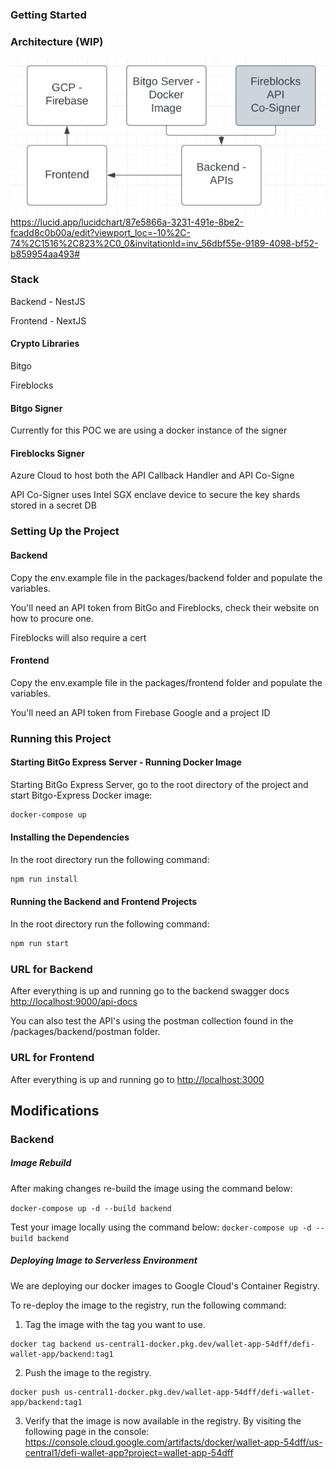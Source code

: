 ### Getting Started

### Architecture (WIP)

![img.png](img.png)
https://lucid.app/lucidchart/87e5866a-3231-491e-8be2-fcadd8c0b00a/edit?viewport_loc=-10%2C-74%2C1516%2C823%2C0_0&invitationId=inv_56dbf55e-9189-4098-bf52-b859954aa493#


### Stack
Backend - NestJS

Frontend - NextJS

#### Crypto Libraries
Bitgo

Fireblocks

#### Bitgo Signer
Currently for this POC we are using a docker instance of the signer

#### Fireblocks Signer
Azure Cloud to host both the API Callback Handler and API Co-Signe

API Co-Signer uses Intel SGX enclave device to secure the key shards stored in a secret DB

### Setting Up the Project
#### Backend
Copy the env.example file in the packages/backend folder and populate the variables.

You'll need an API token from BitGo and Fireblocks, check their website on how to procure one.

Fireblocks will also require a cert

#### Frontend
Copy the env.example file in the packages/frontend folder and populate the variables.

You'll need an API token from Firebase Google and a project ID

### Running this Project
#### Starting BitGo Express Server - Running Docker Image
Starting BitGo Express Server, go to the root directory of the project and start Bitgo-Express Docker image:
```bash
docker-compose up
```

#### Installing the Dependencies
In the root directory run the following command:
```bash
npm run install
```

#### Running the Backend and Frontend Projects
In the root directory run the following command:
```bash
npm run start
```
### URL for Backend
After everything is up and running go to the backend swagger docs
[http://localhost:9000/api-docs
](http://localhost:9000/api-docs)

You can also test the API's using the postman collection found in the /packages/backend/postman folder. 
### URL for Frontend
After everything is up and running go to
[http://localhost:3000
](http://localhost:3000)



## Modifications

### Backend

##### Image Rebuild
After making changes re-build the image using the command below:

`docker-compose up -d --build backend`

Test your image locally using the command below:
`docker-compose up -d --build backend`

##### Deploying Image to Serverless Environment

We are deploying our docker images to Google Cloud's Container Registry.

To re-deploy the image to the registry, run the following command:
1. Tag the image with the tag you want to use.
```aidl
docker tag backend us-central1-docker.pkg.dev/wallet-app-54dff/defi-wallet-app/backend:tag1
 ```
2. Push the image to the registry.

```aidl
docker push us-central1-docker.pkg.dev/wallet-app-54dff/defi-wallet-app/backend:tag1
```

3. Verify that the image is now available in the registry. By visiting the following page in the console:
   https://console.cloud.google.com/artifacts/docker/wallet-app-54dff/us-central1/defi-wallet-app?project=wallet-app-54dff

